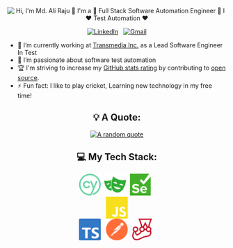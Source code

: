 <div align="center">

<p align="center">
  <img src="https://github.com/alirajucse/alirajucse/blob/master/ali.gif" alt="Hi, I'm Md. Ali Raju 👋 I'm a 🚀 Full Stack Software Automation Engineer 🚀 I ❤️ Test Automation ❤️">
</p>

[![LinkedIn](https://skillicons.dev/icons?i=linkedin)](https://www.linkedin.com/in/jaspergabriel/) &nbsp;
[![Gmail](https://skillicons.dev/icons?i=gmail)](mailto:raju20dh@gmail.com?subject=Hello%20Ali,%20From%20Github)

</div>

- 🔭 I’m currently working at [Transmedia Inc.](https://www.trmedia.ca) as a Lead Software Engineer In Test
- 🌱 I’m passionate about software test automation 
- 🏆 I'm striving to increase my [GitHub stats rating](#🏆-my-stats) by contributing to [open source](https://opensource.com/resources/what-open-source).
- ⚡ Fun fact: I like to play cricket, Learning new technology in my free time!

<div align="center">

## 💡 A Quote:

[![A random quote](https://quotes-github-readme.vercel.app/api?type=horizontal&theme=dark)](https://github.com/piyushsuthar/github-readme-quotes)

## 💻 My Tech Stack:

<img  src="https://github.com/alirajucse/alirajucse/blob/master/cypress-color.svg" alt="Cypress" width="50" height="50"/> &nbsp;<img  src="https://github.com/alirajucse/alirajucse/blob/master/playwright-color.svg" alt="Playwright" width="50" height="50"/> &nbsp;<img  src="https://github.com/alirajucse/alirajucse/blob/master/selenium-color.svg" alt="Selenium" width="50" height="50" /> &nbsp; <img  src="https://github.com/alirajucse/alirajucse/blob/master/javascript-color.svg" alt="Javascript" width="50" height="50" style="margin:0 auto; display:block;"/> &nbsp;<img  src="https://github.com/alirajucse/alirajucse/blob/master/typescript-color.svg" alt="Typescript" width="50" height="50" /> &nbsp; <img  src="https://github.com/alirajucse/alirajucse/blob/master/postman-color.svg" alt="Postman" width="50" height="50" /> &nbsp;<img src="https://github.com/alirajucse/alirajucse/blob/master/jest-color.svg" alt="Jest" width="50" height="50"/> &nbsp;


